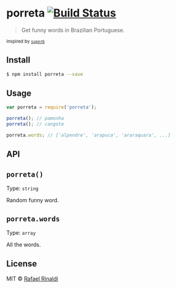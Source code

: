 # porreta [![Build Status](https://travis-ci.org/rafaelrinaldi/porreta.svg?branch=master)](https://travis-ci.org/rafaelrinaldi/porreta)

> Get funny words in Brazilian Portuguese.

<sup>Inspired by [`superb`](http://github.com/sindresorhus/superb)</sup>

## Install

```sh
$ npm install porreta --save
```

## Usage

```javascript
var porreta = require('porreta');

porreta(); // pamonha
porreta(); // cangote

porreta.words; // ['alpendre', 'arapuca', 'araraquara', ...]
```

## API

## `porreta()`

Type: `string`  

Random funny word.

## `porreta.words`

Type: `array`  

All the words.

## License

MIT © [Rafael Rinaldi](http://rinaldi.io)
